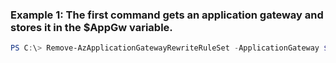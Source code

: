 ### Example 1: The first command gets an application gateway and stores it in the $AppGw variable.
```powershell
PS C:\> Remove-AzApplicationGatewayRewriteRuleSet -ApplicationGateway $AppGw -Name RuleSet02
```

